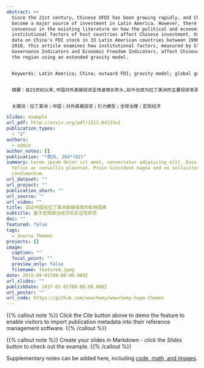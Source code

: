 ```yaml
---
abstract: >+
  Since the 21st century, Chinese OFDI has been growing rapidly, and China has
  become a major source of investment in Latin America. However, there is no
  consensus in the existing literature on how the political and economic
  institutional factors of host countries affect Chinese investment. Using panel
  data on China's FDI stock in 33 Latin American countries between 1996 and
  2018, this article examines how institutional factors, measured by Global
  Governance Indicators and Economic Freedom Indicators, affect Chinese FDI in
  the region using an extended gravity model.


  Keywords: Latin America; China; outward FDI; gravity model; global governance; macroeconomics.


  摘要：自21世纪以来,中国对外直接投资呈快速增长势头,如今也成为拉丁美洲的主要投资来源地。现有文献对于东道主国家的政治经济制度因素如何影响中国投资并未达成共识。文章通过实证研究使用1996年至2018年期间中国在33个拉丁美洲国家的外国直接投资存量的面板数据,通过扩展引力模型来检验由全球治理指标和经济自由度指标衡量的制度因素是如何影响中国在该地区的直接投资。


  关键词：拉丁美洲；中国；对外直接投资；引力模型；全球治理；宏观经济

slides: example
url_pdf: http://arxiv.org/pdf/1512.04133v1
publication_types:
  - "2"
authors:
  - admin
author_notes: []
publication: "*商讯, 264*(02)"
summary: Lorem ipsum dolor sit amet, consectetur adipiscing elit. Duis posuere
  tellus ac convallis placerat. Proin tincidunt magna sed ex sollicitudin
  condimentum.
url_dataset: ""
url_project: ""
publication_short: ""
url_source: ""
url_video: ""
title: 试论中国在拉丁美洲直接投资的影响因素
subtitle: 基于宏观政治经济的实证性研究
doi: ""
featured: false
tags:
  - Source Themes
projects: []
image:
  caption: ""
  focal_point: ""
  preview_only: false
  filename: featured.jpeg
date: 2015-09-01T00:00:00.000Z
url_slides: ""
publishDate: 2017-01-01T00:00:00.000Z
url_poster: ""
url_code: https://github.com/wowchemy/wowchemy-hugo-themes
---
```


{{% callout note %}}
Click the *Cite* button above to demo the feature to enable visitors to import publication metadata into their reference management software.
{{% /callout %}}

{{% callout note %}}
Create your slides in Markdown - click the *Slides* button to check out the example.
{{% /callout %}}

Supplementary notes can be added here, including [code, math, and images](https://wowchemy.com/docs/writing-markdown-latex/).
